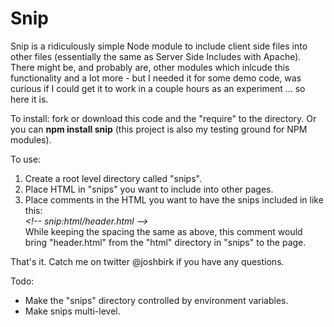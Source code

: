 <H1>Snip</H1>
Snip is a ridiculously simple Node module to include client side files into other files (essentially the same as Server Side Includes with Apache). 
There might be, and probably are, other modules which inlcude this functionality and a lot more - but I needed it for some demo code, was curious if 
I could get it to work in a couple hours as an experiment ... so here it is.

To install: fork or download this code and the "require" to the directory.  Or you can <B>npm install snip</B> (this project is also my testing ground 
for NPM modules).

To use:

<OL> 
	<LI> Create a root level directory called "snips". </LI>
	<LI> Place HTML in "snips" you want to include into other pages. </LI>
	<LI> Place comments in the HTML you want to have the snips included in like this:<BR />
		<I>&lt;!-- snip:html/header.html --&gt;</I><BR />
		 While keeping the spacing the same as above, this comment would bring "header.html" from the "html" directory in "snips" to the page. </LI>
</OL>

That's it.  Catch me on twitter @joshbirk if you have any questions.

Todo:

<UL>
	<LI> Make the "snips" directory controlled by environment variables.
	<LI> Make snips multi-level.
</UL>
		